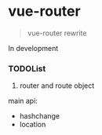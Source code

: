 # vue-router

> vue-router rewrite

In development

### TODOList


1. router and route object


main api:

- hashchange
- location
